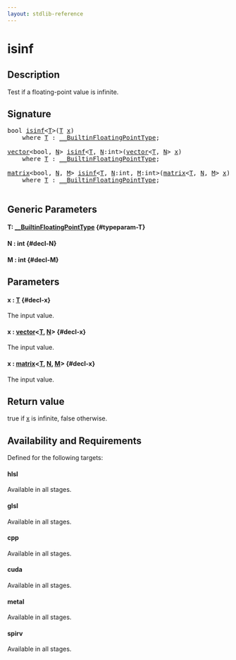 ```yaml
---
layout: stdlib-reference
---
```


# isinf

## Description

Test if a floating-point value is infinite.



## Signature 

<pre>
<span class="code_keyword">bool</span> <a href="/stdlib-reference/global-decls/isinf">isinf</a>&lt;<a href="/stdlib-reference/global-decls/isinf#typeparam-T" class="code_type">T</a>&gt;(<a href="/stdlib-reference/global-decls/isinf#typeparam-T" class="code_type">T</a> <a href="/stdlib-reference/global-decls/isinf#decl-x" class="code_param">x</a>)
    <span class='code_keyword'>where</span> <a href="/stdlib-reference/global-decls/isinf#typeparam-T" class="code_type">T</a> : <a href="/stdlib-reference/interfaces/0_builtinfloatingpointtype-029hm/index" class="code_type">__BuiltinFloatingPointType</a>;

<a href="/stdlib-reference/types/vector/index" class="code_type">vector</a>&lt;<span class="code_keyword">bool</span>, <a href="/stdlib-reference/global-decls/isinf#decl-N" class="code_var">N</a>&gt; <a href="/stdlib-reference/global-decls/isinf">isinf</a>&lt;<a href="/stdlib-reference/global-decls/isinf#typeparam-T" class="code_type">T</a>, <a href="/stdlib-reference/global-decls/isinf#decl-N" class="code_var">N</a>:<span class="code_keyword">int</span>&gt;(<a href="/stdlib-reference/types/vector/index" class="code_type">vector</a>&lt;<a href="/stdlib-reference/global-decls/isinf#typeparam-T" class="code_type">T</a>, <a href="/stdlib-reference/global-decls/isinf#decl-N" class="code_var">N</a>&gt; <a href="/stdlib-reference/global-decls/isinf#decl-x" class="code_param">x</a>)
    <span class='code_keyword'>where</span> <a href="/stdlib-reference/global-decls/isinf#typeparam-T" class="code_type">T</a> : <a href="/stdlib-reference/interfaces/0_builtinfloatingpointtype-029hm/index" class="code_type">__BuiltinFloatingPointType</a>;

<a href="/stdlib-reference/types/matrix/index" class="code_type">matrix</a>&lt;<span class="code_keyword">bool</span>, <a href="/stdlib-reference/global-decls/isinf#decl-N" class="code_var">N</a>, <a href="/stdlib-reference/global-decls/isinf#decl-M" class="code_var">M</a>&gt; <a href="/stdlib-reference/global-decls/isinf">isinf</a>&lt;<a href="/stdlib-reference/global-decls/isinf#typeparam-T" class="code_type">T</a>, <a href="/stdlib-reference/global-decls/isinf#decl-N" class="code_var">N</a>:<span class="code_keyword">int</span>, <a href="/stdlib-reference/global-decls/isinf#decl-M" class="code_var">M</a>:<span class="code_keyword">int</span>&gt;(<a href="/stdlib-reference/types/matrix/index" class="code_type">matrix</a>&lt;<a href="/stdlib-reference/global-decls/isinf#typeparam-T" class="code_type">T</a>, <a href="/stdlib-reference/global-decls/isinf#decl-N" class="code_var">N</a>, <a href="/stdlib-reference/global-decls/isinf#decl-M" class="code_var">M</a>&gt; <a href="/stdlib-reference/global-decls/isinf#decl-x" class="code_param">x</a>)
    <span class='code_keyword'>where</span> <a href="/stdlib-reference/global-decls/isinf#typeparam-T" class="code_type">T</a> : <a href="/stdlib-reference/interfaces/0_builtinfloatingpointtype-029hm/index" class="code_type">__BuiltinFloatingPointType</a>;

</pre>

## Generic Parameters

#### T: [\_\_BuiltinFloatingPointType](/stdlib-reference/interfaces/0_builtinfloatingpointtype-029hm/index) {#typeparam-T}
#### N  : int {#decl-N}
#### M  : int {#decl-M}

## Parameters

#### x  : [T](/stdlib-reference/global-decls/isinf#typeparam-T) {#decl-x}
The input value.

#### x  : [vector](/stdlib-reference/types/vector/index)\<[T](/stdlib-reference/types/vector/index#typeparam-T), [N](/stdlib-reference/types/vector/index#decl-N)\> {#decl-x}
The input value.

#### x  : [matrix](/stdlib-reference/types/matrix/index)\<[T](/stdlib-reference/types/matrix/t-0), [N](/stdlib-reference/types/matrix/index#decl-N), [M](/stdlib-reference/types/matrix/index#decl-M)\> {#decl-x}
The input value.


## Return value
<span class='code'>true</span> if <span class='code'><a href="/stdlib-reference/global-decls/isinf#decl-x" class="code_param">x</a></span> is infinite, <span class='code'>false</span> otherwise.


## Availability and Requirements

Defined for the following targets:

#### hlsl
Available in all stages.

#### glsl
Available in all stages.

#### cpp
Available in all stages.

#### cuda
Available in all stages.

#### metal
Available in all stages.

#### spirv
Available in all stages.



